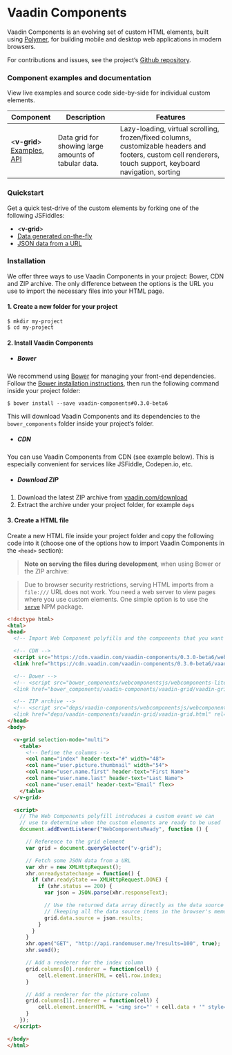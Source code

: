 # Vaadin Components

Vaadin Components is an evolving set of custom HTML elements, built using [Polymer](https://www.polymer-project.org), for building mobile and desktop web applications in modern browsers.

For contributions and issues, see the project&lsquo;s [Github repository](https://github.com/vaadin/components).

### Component examples and documentation

View live examples and source code side-by-side for individual custom elements.

| Component | Description | Features |
| --- | --- | --- |
| <**v-grid**> <br> [Examples](http://vaadin.github.io/components-examples/v-grid/), [API](http://vaadin.github.io/components-apidoc/#v-grid) | Data grid for showing large amounts of tabular data. | Lazy-loading, virtual scrolling, frozen/fixed columns, customizable headers and footers, custom cell renderers, touch support, keyboard navigation, sorting


### Quickstart

 Get a quick test-drive of the custom elements by forking one of the following JSFiddles:

- &lt;**v-grid**&gt;
 - [Data generated on-the-fly](http://jsfiddle.net/jounik/tvk1235r/)
 - [JSON data from a URL](http://jsfiddle.net/jounik/tLour4gv/)


### Installation

We offer three ways to use Vaadin Components in your project: Bower, CDN and ZIP archive. The only difference between the options is the URL you use to import the necessary files into your HTML page.

#### 1. Create a new folder for your project

 ```shell
 $ mkdir my-project
 $ cd my-project
 ```

#### 2. Install Vaadin Components

- ##### Bower

 We recommend using [Bower](http://bower.io) for managing your front-end dependencies. Follow the [Bower installation instructions](http://bower.io/#install-bower), then run the following command inside your project folder:

 ```shell
 $ bower install --save vaadin-components#0.3.0-beta6
 ```

 This will download Vaadin Components and its dependencies to the `bower_components` folder inside your project&lsquo;s folder.

- ##### CDN

 You can use Vaadin Components from CDN (see example below). This is especially convenient for services like JSFiddle, Codepen.io, etc.


- ##### Download ZIP

 1. Download the latest ZIP archive from [vaadin.com/download](https://vaadin.com/download#components)
 2. Extract the archive under your project folder, for example `deps`

#### 3. Create a HTML file

 Create a new HTML file inside your project folder and copy the following code into it (choose one of the options how to import Vaadin Components in the `<head>` section):

 > **Note on serving the files during development**, when using Bower or the ZIP archive:

 > Due to browser security restrictions, serving HTML imports from a `file:///` URL does not work. You need a web server to view pages where you use custom elements. One simple option is to use the [`serve`](https://www.npmjs.com/package/serve) NPM package.

  ```html
<!doctype html>
<html>
  <head>
    <!-- Import Web Component polyfills and the components that you want -->

    <!-- CDN -->
    <script src="https://cdn.vaadin.com/vaadin-components/0.3.0-beta6/webcomponentsjs/webcomponents-lite.js"></script>
    <link href="https://cdn.vaadin.com/vaadin-components/0.3.0-beta6/vaadin-grid/vaadin-grid.html" rel="import">

    <!-- Bower -->
    <!-- <script src="bower_components/webcomponentsjs/webcomponents-lite.js"></script>
    <link href="bower_components/vaadin-components/vaadin-grid/vaadin-grid.html" rel="import"> -->

    <!-- ZIP archive -->
    <!-- <script src="deps/vaadin-components/webcomponentsjs/webcomponents-lite.js"></script>
    <link href="deps/vaadin-components/vaadin-grid/vaadin-grid.html" rel="import"> -->
  </head>
  <body>

    <v-grid selection-mode="multi">
      <table>
        <!-- Define the columns -->
        <col name="index" header-text="#" width="48">
        <col name="user.picture.thumbnail" width="54">
        <col name="user.name.first" header-text="First Name">
        <col name="user.name.last" header-text="Last Name">
        <col name="user.email" header-text="Email" flex>
      </table>
    </v-grid>

    <script>
      // The Web Components polyfill introduces a custom event we can
      // use to determine when the custom elements are ready to be used
      document.addEventListener("WebComponentsReady", function () {

        // Reference to the grid element
        var grid = document.querySelector("v-grid");

        // Fetch some JSON data from a URL
        var xhr = new XMLHttpRequest();
        xhr.onreadystatechange = function() {
          if (xhr.readyState == XMLHttpRequest.DONE) {
            if (xhr.status == 200) {
              var json = JSON.parse(xhr.responseText);

              // Use the returned data array directly as the data source
              // (keeping all the data source items in the browser's memory)
              grid.data.source = json.results;
            }
          }
        }
        xhr.open("GET", "http://api.randomuser.me/?results=100", true);
        xhr.send();

        // Add a renderer for the index column
        grid.columns[0].renderer = function(cell) {
            cell.element.innerHTML = cell.row.index;
        }

        // Add a renderer for the picture column
        grid.columns[1].renderer = function(cell) {
            cell.element.innerHTML = '<img src="' + cell.data + '" style="width: 24px;">';
        }
      });
    </script>

  </body>
</html>
  ```
